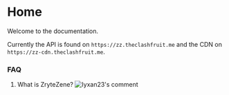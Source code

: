 # Home

Welcome to the documentation.

Currently the API is found on `https://zz.theclashfruit.me` and the CDN on `https://zz-cdn.theclashfruit.me`. 

### FAQ
 
1. What is ZryteZene?
   ![Iyxan23's comment](img/Discord_OeA09GfGnC.png)